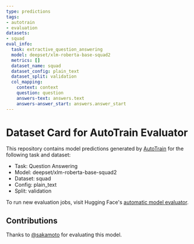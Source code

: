 ```yaml
---
type: predictions
tags:
- autotrain
- evaluation
datasets:
- squad
eval_info:
  task: extractive_question_answering
  model: deepset/xlm-roberta-base-squad2
  metrics: []
  dataset_name: squad
  dataset_config: plain_text
  dataset_split: validation
  col_mapping:
    context: context
    question: question
    answers-text: answers.text
    answers-answer_start: answers.answer_start
---
```

# Dataset Card for AutoTrain Evaluator

This repository contains model predictions generated by [AutoTrain](https://huggingface.co/autotrain) for the following task and dataset:

* Task: Question Answering
* Model: deepset/xlm-roberta-base-squad2
* Dataset: squad
* Config: plain_text
* Split: validation

To run new evaluation jobs, visit Hugging Face's [automatic model evaluator](https://huggingface.co/spaces/autoevaluate/model-evaluator).

## Contributions

Thanks to [@sakamoto](https://huggingface.co/sakamoto) for evaluating this model.